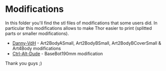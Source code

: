# Modifications

In this folder you'll find the stl files of modifications that some users did. In particular this modifications allows to make Thor easier to print (splitted parts or smaller modifications). 

* [Danny-VdH](https://github.com/Danny-VdH) - Art2BodyASmall, Art2BodyBSmall, Art2BodyBCoverSmall & Art4Body modifications
* [Ctrl-Alt-Dude](http://www.thingiverse.com/ctrl-alt-dude/about) - BaseBot190mm modification

Thank you guys ;)
